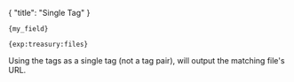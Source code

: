{
    "title": "Single Tag"
}

`{my_field}`

`{exp:treasury:files}`

Using the tags as a single tag (not a tag pair), will output the matching file's URL.
